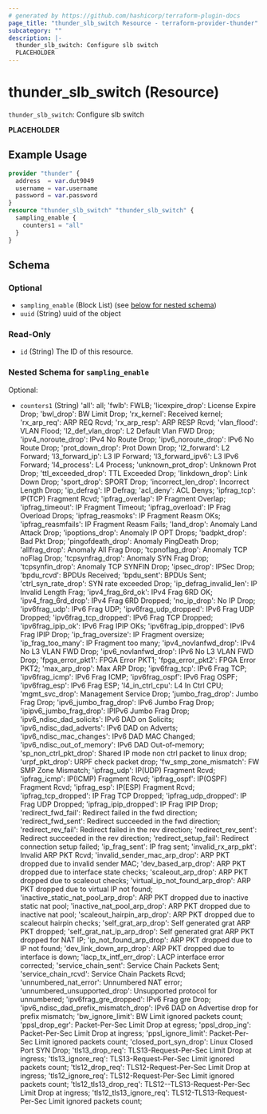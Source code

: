 ```yaml
---
# generated by https://github.com/hashicorp/terraform-plugin-docs
page_title: "thunder_slb_switch Resource - terraform-provider-thunder"
subcategory: ""
description: |-
  thunder_slb_switch: Configure slb switch
  PLACEHOLDER
---
```


# thunder_slb_switch (Resource)

`thunder_slb_switch`: Configure slb switch

__PLACEHOLDER__

## Example Usage

```terraform
provider "thunder" {
  address  = var.dut9049
  username = var.username
  password = var.password
}
resource "thunder_slb_switch" "thunder_slb_switch" {
  sampling_enable {
    counters1 = "all"
  }
}
```

<!-- schema generated by tfplugindocs -->
## Schema

### Optional

- `sampling_enable` (Block List) (see [below for nested schema](#nestedblock--sampling_enable))
- `uuid` (String) uuid of the object

### Read-Only

- `id` (String) The ID of this resource.

<a id="nestedblock--sampling_enable"></a>
### Nested Schema for `sampling_enable`

Optional:

- `counters1` (String) 'all': all; 'fwlb': FWLB; 'licexpire_drop': License Expire Drop; 'bwl_drop': BW Limit Drop; 'rx_kernel': Received kernel; 'rx_arp_req': ARP REQ Rcvd; 'rx_arp_resp': ARP RESP Rcvd; 'vlan_flood': VLAN Flood; 'l2_def_vlan_drop': L2 Default Vlan FWD Drop; 'ipv4_noroute_drop': IPv4 No Route Drop; 'ipv6_noroute_drop': IPv6 No Route Drop; 'prot_down_drop': Prot Down Drop; 'l2_forward': L2 Forward; 'l3_forward_ip': L3 IP Forward; 'l3_forward_ipv6': L3 IPv6 Forward; 'l4_process': L4 Process; 'unknown_prot_drop': Unknown Prot Drop; 'ttl_exceeded_drop': TTL Exceeded Drop; 'linkdown_drop': Link Down Drop; 'sport_drop': SPORT Drop; 'incorrect_len_drop': Incorrect Length Drop; 'ip_defrag': IP Defrag; 'acl_deny': ACL Denys; 'ipfrag_tcp': IP(TCP) Fragment Rcvd; 'ipfrag_overlap': IP Fragment Overlap; 'ipfrag_timeout': IP Fragment Timeout; 'ipfrag_overload': IP Frag Overload Drops; 'ipfrag_reasmoks': IP Fragment Reasm OKs; 'ipfrag_reasmfails': IP Fragment Reasm Fails; 'land_drop': Anomaly Land Attack Drop; 'ipoptions_drop': Anomaly IP OPT Drops; 'badpkt_drop': Bad Pkt Drop; 'pingofdeath_drop': Anomaly PingDeath Drop; 'allfrag_drop': Anomaly All Frag Drop; 'tcpnoflag_drop': Anomaly TCP noFlag Drop; 'tcpsynfrag_drop': Anomaly SYN Frag Drop; 'tcpsynfin_drop': Anomaly TCP SYNFIN Drop; 'ipsec_drop': IPSec Drop; 'bpdu_rcvd': BPDUs Received; 'bpdu_sent': BPDUs Sent; 'ctrl_syn_rate_drop': SYN rate exceeded Drop; 'ip_defrag_invalid_len': IP Invalid Length Frag; 'ipv4_frag_6rd_ok': IPv4 Frag 6RD OK; 'ipv4_frag_6rd_drop': IPv4 Frag 6RD Dropped; 'no_ip_drop': No IP Drop; 'ipv6frag_udp': IPv6 Frag UDP; 'ipv6frag_udp_dropped': IPv6 Frag UDP Dropped; 'ipv6frag_tcp_dropped': IPv6 Frag TCP Dropped; 'ipv6frag_ipip_ok': IPv6 Frag IPIP OKs; 'ipv6frag_ipip_dropped': IPv6 Frag IPIP Drop; 'ip_frag_oversize': IP Fragment oversize; 'ip_frag_too_many': IP Fragment too many; 'ipv4_novlanfwd_drop': IPv4 No L3 VLAN FWD Drop; 'ipv6_novlanfwd_drop': IPv6 No L3 VLAN FWD Drop; 'fpga_error_pkt1': FPGA Error PKT1; 'fpga_error_pkt2': FPGA Error PKT2; 'max_arp_drop': Max ARP Drop; 'ipv6frag_tcp': IPv6 Frag TCP; 'ipv6frag_icmp': IPv6 Frag ICMP; 'ipv6frag_ospf': IPv6 Frag OSPF; 'ipv6frag_esp': IPv6 Frag ESP; 'l4_in_ctrl_cpu': L4 In Ctrl CPU; 'mgmt_svc_drop': Management Service Drop; 'jumbo_frag_drop': Jumbo Frag Drop; 'ipv6_jumbo_frag_drop': IPv6 Jumbo Frag Drop; 'ipipv6_jumbo_frag_drop': IPIPv6 Jumbo Frag Drop; 'ipv6_ndisc_dad_solicits': IPv6 DAD on Solicits; 'ipv6_ndisc_dad_adverts': IPv6 DAD on Adverts; 'ipv6_ndisc_mac_changes': IPv6 DAD MAC Changed; 'ipv6_ndisc_out_of_memory': IPv6 DAD Out-of-memory; 'sp_non_ctrl_pkt_drop': Shared IP mode non ctrl packet to linux drop; 'urpf_pkt_drop': URPF check packet drop; 'fw_smp_zone_mismatch': FW SMP Zone Mismatch; 'ipfrag_udp': IP(UDP) Fragment Rcvd; 'ipfrag_icmp': IP(ICMP) Fragment Rcvd; 'ipfrag_ospf': IP(OSPF) Fragment Rcvd; 'ipfrag_esp': IP(ESP) Fragment Rcvd; 'ipfrag_tcp_dropped': IP Frag TCP Dropped; 'ipfrag_udp_dropped': IP Frag UDP Dropped; 'ipfrag_ipip_dropped': IP Frag IPIP Drop; 'redirect_fwd_fail': Redirect failed in the fwd direction; 'redirect_fwd_sent': Redirect succeeded in the fwd direction; 'redirect_rev_fail': Redirect failed in the rev direction; 'redirect_rev_sent': Redirect succeeded in the rev direction; 'redirect_setup_fail': Redirect connection setup failed; 'ip_frag_sent': IP frag sent; 'invalid_rx_arp_pkt': Invalid ARP PKT Rcvd; 'invalid_sender_mac_arp_drop': ARP PKT dropped due to invalid sender MAC; 'dev_based_arp_drop': ARP PKT dropped due to interface state checks; 'scaleout_arp_drop': ARP PKT dropped due to scaleout checks; 'virtual_ip_not_found_arp_drop': ARP PKT dropped due to virtual IP not found; 'inactive_static_nat_pool_arp_drop': ARP PKT dropped due to inactive static nat pool; 'inactive_nat_pool_arp_drop': ARP PKT dropped due to inactive nat pool; 'scaleout_hairpin_arp_drop': ARP PKT dropped due to scaleout hairpin checks; 'self_grat_arp_drop': Self generated grat ARP PKT dropped; 'self_grat_nat_ip_arp_drop': Self generated grat ARP PKT dropped for NAT IP; 'ip_not_found_arp_drop': ARP PKT dropped due to IP not found; 'dev_link_down_arp_drop': ARP PKT dropped due to interface is down; 'lacp_tx_intf_err_drop': LACP interface error corrected; 'service_chain_sent': Service Chain Packets Sent; 'service_chain_rcvd': Service Chain Packets Rcvd; 'unnumbered_nat_error': Unnumbered NAT error; 'unnumbered_unsupported_drop': Unsupported protocol for unnumbered; 'ipv6frag_gre_dropped': IPv6 Frag gre Drop; 'ipv6_ndisc_dad_prefix_mismatch_drop': IPv6 DAD on Advertise drop for prefix mismatch; 'bw_ignore_limit': BW Limit ignored packets count; 'ppsl_drop_egr': Packet-Per-Sec Limit Drop at egress; 'ppsl_drop_ing': Packet-Per-Sec Limit Drop at ingress; 'ppsl_ignore_limit': Packet-Per-Sec Limit ignored packets count; 'closed_port_syn_drop': Linux Closed Port SYN Drop; 'tls13_drop_req': TLS13-Request-Per-Sec Limit Drop at ingress; 'tls13_ignore_req': TLS13-Request-Per-Sec Limit ignored packets count; 'tls12_drop_req': TLS12-Request-Per-Sec Limit Drop at ingress; 'tls12_ignore_req': TLS12-Request-Per-Sec Limit ignored packets count; 'tls12_tls13_drop_req': TLS12--TLS13-Request-Per-Sec Limit Drop at ingress; 'tls12_tls13_ignore_req': TLS12-TLS13-Request-Per-Sec Limit ignored packets count;


